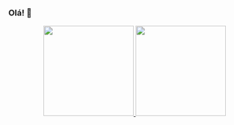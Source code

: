 ### Olá! 👋



<div align="center">
  <a href="https://github.com/NJSouza69">
  <img height="180em" src="https://github-readme-stats.vercel.app/api?username=NJSouza69&show_icons=true&theme=dark&include_all_commits=true&count_private=true"/>
  <img height="180em" src="https://github-readme-stats.vercel.app/api/top-langs/?username=NJSouza69&layout=compact&langs_count=7&theme=dark"/>
</div>
  
##
